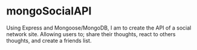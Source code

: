# mongoSocialAPI
Using Express and Mongoose/MongoDB, I am to create the API of a social network site. Allowing users to; share their thoughts, react to others thoughts, and create a friends list. 
